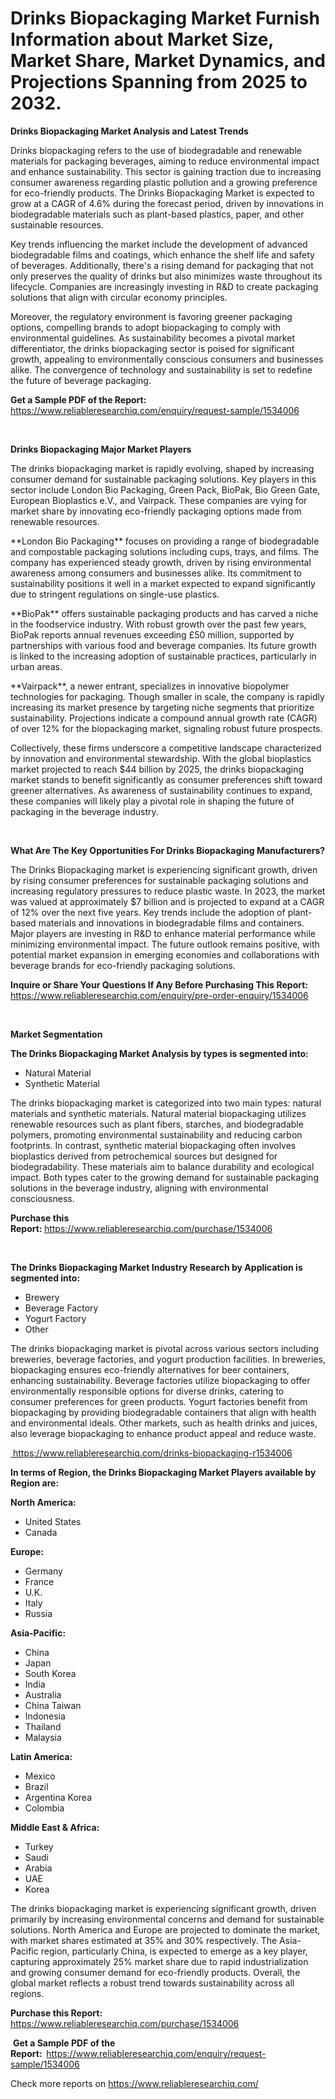 <p><h1>Drinks Biopackaging Market Furnish Information about Market Size, Market Share, Market Dynamics, and Projections Spanning from 2025 to 2032.</h1></p><p><strong>Drinks Biopackaging Market Analysis and Latest Trends</strong></p>
<p><p>Drinks biopackaging refers to the use of biodegradable and renewable materials for packaging beverages, aiming to reduce environmental impact and enhance sustainability. This sector is gaining traction due to increasing consumer awareness regarding plastic pollution and a growing preference for eco-friendly products. The Drinks Biopackaging Market is expected to grow at a CAGR of 4.6% during the forecast period, driven by innovations in biodegradable materials such as plant-based plastics, paper, and other sustainable resources.</p><p>Key trends influencing the market include the development of advanced biodegradable films and coatings, which enhance the shelf life and safety of beverages. Additionally, there's a rising demand for packaging that not only preserves the quality of drinks but also minimizes waste throughout its lifecycle. Companies are increasingly investing in R&D to create packaging solutions that align with circular economy principles.</p><p>Moreover, the regulatory environment is favoring greener packaging options, compelling brands to adopt biopackaging to comply with environmental guidelines. As sustainability becomes a pivotal market differentiator, the drinks biopackaging sector is poised for significant growth, appealing to environmentally conscious consumers and businesses alike. The convergence of technology and sustainability is set to redefine the future of beverage packaging.</p></p>
<p><strong>Get a Sample PDF of the Report:&nbsp;</strong> <a href="https://www.reliableresearchiq.com/enquiry/request-sample/1534006?utm_campaign=103&utm_medium=2&utm_source=Github&utm_content=ia&utm_term=02022025&utm_id=drinks-biopackaging">https://www.reliableresearchiq.com/enquiry/request-sample/1534006</a></p>
<p>&nbsp;</p>
<p><strong>Drinks Biopackaging Major Market Players</strong></p>
<p><p>The drinks biopackaging market is rapidly evolving, shaped by increasing consumer demand for sustainable packaging solutions. Key players in this sector include London Bio Packaging, Green Pack, BioPak, Bio Green Gate, European Bioplastics e.V., and Vairpack. These companies are vying for market share by innovating eco-friendly packaging options made from renewable resources.</p><p>**London Bio Packaging** focuses on providing a range of biodegradable and compostable packaging solutions including cups, trays, and films. The company has experienced steady growth, driven by rising environmental awareness among consumers and businesses alike. Its commitment to sustainability positions it well in a market expected to expand significantly due to stringent regulations on single-use plastics.</p><p>**BioPak** offers sustainable packaging products and has carved a niche in the foodservice industry. With robust growth over the past few years, BioPak reports annual revenues exceeding £50 million, supported by partnerships with various food and beverage companies. Its future growth is linked to the increasing adoption of sustainable practices, particularly in urban areas.</p><p>**Vairpack**, a newer entrant, specializes in innovative biopolymer technologies for packaging. Though smaller in scale, the company is rapidly increasing its market presence by targeting niche segments that prioritize sustainability. Projections indicate a compound annual growth rate (CAGR) of over 12% for the biopackaging market, signaling robust future prospects.</p><p>Collectively, these firms underscore a competitive landscape characterized by innovation and environmental stewardship. With the global bioplastics market projected to reach $44 billion by 2025, the drinks biopackaging market stands to benefit significantly as consumer preferences shift toward greener alternatives. As awareness of sustainability continues to expand, these companies will likely play a pivotal role in shaping the future of packaging in the beverage industry.</p></p>
<p>&nbsp;</p>
<p><strong>What Are The Key Opportunities For Drinks Biopackaging Manufacturers?</strong></p>
<p><p>The Drinks Biopackaging market is experiencing significant growth, driven by rising consumer preferences for sustainable packaging solutions and increasing regulatory pressures to reduce plastic waste. In 2023, the market was valued at approximately $7 billion and is projected to expand at a CAGR of 12% over the next five years. Key trends include the adoption of plant-based materials and innovations in biodegradable films and containers. Major players are investing in R&D to enhance material performance while minimizing environmental impact. The future outlook remains positive, with potential market expansion in emerging economies and collaborations with beverage brands for eco-friendly packaging solutions.</p></p>
<p><strong>Inquire or Share Your Questions If Any Before Purchasing This Report:</strong> <a href="https://www.reliableresearchiq.com/enquiry/pre-order-enquiry/1534006?utm_campaign=103&utm_medium=2&utm_source=Github&utm_content=ia&utm_term=02022025&utm_id=drinks-biopackaging">https://www.reliableresearchiq.com/enquiry/pre-order-enquiry/1534006</a></p>
<p>&nbsp;</p>
<p><strong>Market Segmentation</strong></p>
<p><strong>The Drinks Biopackaging Market Analysis by types is segmented into:</strong></p>
<p><ul><li>Natural Material</li><li>Synthetic Material</li></ul></p>
<p><p>The drinks biopackaging market is categorized into two main types: natural materials and synthetic materials. Natural material biopackaging utilizes renewable resources such as plant fibers, starches, and biodegradable polymers, promoting environmental sustainability and reducing carbon footprints. In contrast, synthetic material biopackaging often involves bioplastics derived from petrochemical sources but designed for biodegradability. These materials aim to balance durability and ecological impact. Both types cater to the growing demand for sustainable packaging solutions in the beverage industry, aligning with environmental consciousness.</p></p>
<p><strong>Purchase this Report:&nbsp;</strong><a href="https://www.reliableresearchiq.com/purchase/1534006?utm_campaign=103&utm_medium=2&utm_source=Github&utm_content=ia&utm_term=02022025&utm_id=drinks-biopackaging">https://www.reliableresearchiq.com/purchase/1534006</a></p>
<p>&nbsp;</p>
<p><strong>The Drinks Biopackaging Market Industry Research by Application is segmented into:</strong></p>
<p><ul><li>Brewery</li><li>Beverage Factory</li><li>Yogurt Factory</li><li>Other</li></ul></p>
<p><p>The drinks biopackaging market is pivotal across various sectors including breweries, beverage factories, and yogurt production facilities. In breweries, biopackaging ensures eco-friendly alternatives for beer containers, enhancing sustainability. Beverage factories utilize biopackaging to offer environmentally responsible options for diverse drinks, catering to consumer preferences for green products. Yogurt factories benefit from biopackaging by providing biodegradable containers that align with health and environmental ideals. Other markets, such as health drinks and juices, also leverage biopackaging to enhance product appeal and reduce waste.</p></p>
<p><a href="https://www.reliableresearchiq.com/drinks-biopackaging-r1534006?utm_campaign=103&utm_medium=2&utm_source=Github&utm_content=ia&utm_term=02022025&utm_id=drinks-biopackaging">&nbsp;https://www.reliableresearchiq.com/drinks-biopackaging-r1534006</a></p>
<p><strong>In terms of Region, the Drinks Biopackaging Market Players available by Region are:</strong></p>
<p>
    <p> <strong> North America: </strong>
        <ul>
            <li>United States</li>
            <li>Canada</li>
        </ul>
        </p> 
    <p> <strong> Europe: </strong>
        <ul>
            <li>Germany</li>
            <li>France</li>
            <li>U.K.</li>
            <li>Italy</li>
            <li>Russia</li>
        </ul>
        </p> 
    <p> <strong> Asia-Pacific: </strong>
        <ul>
            <li>China</li>
            <li>Japan</li>
            <li>South Korea</li>
            <li>India</li>
            <li>Australia</li>
            <li>China Taiwan</li>
            <li>Indonesia</li>
            <li>Thailand</li>
            <li>Malaysia</li>
        </ul>
        </p> 
    <p> <strong> Latin America: </strong>
        <ul>
            <li>Mexico</li>
            <li>Brazil</li>
            <li>Argentina Korea</li>
            <li>Colombia</li>
        </ul>
        </p> 
    <p> <strong> Middle East & Africa: </strong>
        <ul>
            <li>Turkey</li>
            <li>Saudi</li>
            <li>Arabia</li>
            <li>UAE</li>
            <li>Korea</li>
        </ul>
    </p>
    </p>
<p><p>The drinks biopackaging market is experiencing significant growth, driven primarily by increasing environmental concerns and demand for sustainable solutions. North America and Europe are projected to dominate the market, with market shares estimated at 35% and 30% respectively. The Asia-Pacific region, particularly China, is expected to emerge as a key player, capturing approximately 25% market share due to rapid industrialization and growing consumer demand for eco-friendly products. Overall, the global market reflects a robust trend towards sustainability across all regions.</p></p>
<p><strong>Purchase this Report: </strong><a href="https://www.reliableresearchiq.com/purchase/1534006?utm_campaign=103&utm_medium=2&utm_source=Github&utm_content=ia&utm_term=02022025&utm_id=drinks-biopackaging">https://www.reliableresearchiq.com/purchase/1534006</a></p>
<p>&nbsp;<strong>Get a Sample PDF of the Report:&nbsp;&nbsp;</strong><a href="https://www.reliableresearchiq.com/enquiry/request-sample/1534006?utm_campaign=103&utm_medium=2&utm_source=Github&utm_content=ia&utm_term=02022025&utm_id=drinks-biopackaging">https://www.reliableresearchiq.com/enquiry/request-sample/1534006</a></p>
<p><strong></strong></p>
<p>Check more reports on <a href="https://www.reliableresearchiq.com/?utm_campaign=103&utm_medium=2&utm_source=Github&utm_content=ia&utm_term=02022025&utm_id=drinks-biopackaging">https://www.reliableresearchiq.com/</a></p>